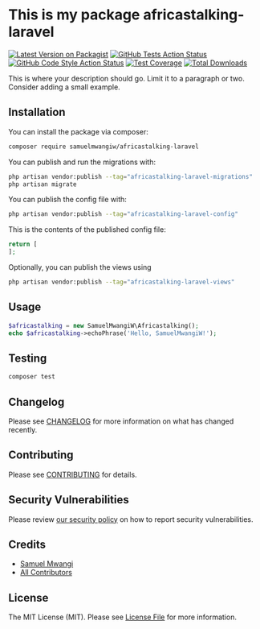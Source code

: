 # This is my package africastalking-laravel

[![Latest Version on Packagist](https://img.shields.io/packagist/v/samuelmwangiw/africastalking-laravel.svg?style=flat-square)](https://packagist.org/packages/samuelmwangiw/africastalking-laravel)
[![GitHub Tests Action Status](https://img.shields.io/github/workflow/status/samuelmwangiw/africastalking-laravel/run-tests?label=tests)](https://github.com/samuelmwangiw/africastalking-laravel/actions?query=workflow%3Arun-tests+branch%3Amain)
[![GitHub Code Style Action Status](https://img.shields.io/github/workflow/status/samuelmwangiw/africastalking-laravel/Check%20&%20fix%20styling?label=code%20style)](https://github.com/samuelmwangiw/africastalking-laravel/actions?query=workflow%3A"Check+%26+fix+styling"+branch%3Amain)
[![Test Coverage](https://raw.githubusercontent.com/SamuelMwangiW/africastalking-laravel/main/badge-coverage.svg)](https://packagist.org/packages/SamuelMwangiW/africastalking-laravel)
[![Total Downloads](https://img.shields.io/packagist/dt/samuelmwangiw/africastalking-laravel.svg?style=flat-square)](https://packagist.org/packages/samuelmwangiw/africastalking-laravel)

This is where your description should go. Limit it to a paragraph or two. Consider adding a small example.

## Installation

You can install the package via composer:

```bash
composer require samuelmwangiw/africastalking-laravel
```

You can publish and run the migrations with:

```bash
php artisan vendor:publish --tag="africastalking-laravel-migrations"
php artisan migrate
```

You can publish the config file with:

```bash
php artisan vendor:publish --tag="africastalking-laravel-config"
```

This is the contents of the published config file:

```php
return [
];
```

Optionally, you can publish the views using

```bash
php artisan vendor:publish --tag="africastalking-laravel-views"
```

## Usage

```php
$africastalking = new SamuelMwangiW\Africastalking();
echo $africastalking->echoPhrase('Hello, SamuelMwangiW!');
```

## Testing

```bash
composer test
```

## Changelog

Please see [CHANGELOG](CHANGELOG.md) for more information on what has changed recently.

## Contributing

Please see [CONTRIBUTING](.github/CONTRIBUTING.md) for details.

## Security Vulnerabilities

Please review [our security policy](../../security/policy) on how to report security vulnerabilities.

## Credits

- [Samuel Mwangi](https://github.com/SamuelMwangiW)
- [All Contributors](../../contributors)

## License

The MIT License (MIT). Please see [License File](LICENSE.md) for more information.
